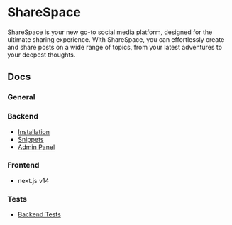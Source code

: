 
# ShareSpace

ShareSpace is your new go-to social media platform, designed for the ultimate sharing experience. With ShareSpace, you can effortlessly create and share posts on a wide range of topics, from your latest adventures to your deepest thoughts. 

## Docs

### General


### Backend

- [Installation](docs/backend/installation.md)
- [Snippets](docs/backend/snippets.md)
- [Admin Panel](docs/backend/admin.md)

### Frontend
- next.js v14

### Tests

- [Backend Tests](docs/backend/tests.md)
